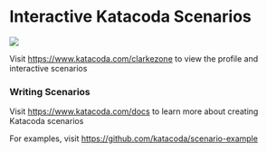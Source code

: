 # Interactive Katacoda Scenarios

[![](http://shields.katacoda.com/katacoda/clarkezone/count.svg)](https://www.katacoda.com/clarkezone "Get your profile on Katacoda.com")

Visit https://www.katacoda.com/clarkezone to view the profile and interactive scenarios

### Writing Scenarios
Visit https://www.katacoda.com/docs to learn more about creating Katacoda scenarios

For examples, visit https://github.com/katacoda/scenario-example
